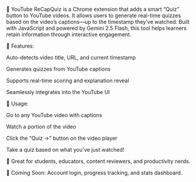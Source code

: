 🎥 YouTube ReCapQuiz is a Chrome extension that adds a smart “Quiz” button to YouTube videos. It allows users to generate real-time quizzes based on the video’s captions—up to the timestamp they’ve watched. Built with JavaScript and powered by Gemini 2.5 Flash, this tool helps learners retain information through interactive engagement.

🔧 Features:

Auto-detects video title, URL, and current timestamp

Generates quizzes from YouTube captions

Supports real-time scoring and explanation reveal

Seamlessly integrates into the YouTube UI

📌 Usage:

Go to any YouTube video with captions

Watch a portion of the video

Click the “Quiz →” button on the video player

Take a quiz based on what you’ve just watched!

🧠 Great for students, educators, content reviewers, and productivity nerds.

🚧 Coming Soon: Account login, progress tracking, and stats dashboard.
